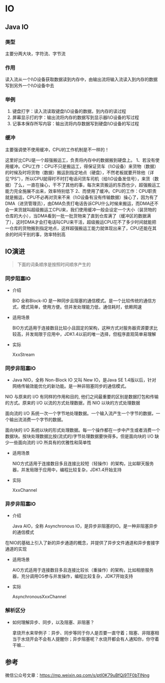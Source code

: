 # IO

## Java IO

### 类型

主要分两大块，字符流、字节流

### 作用

读入流从一个I\O设备获取数据读到内存中，由输出流将输入流读入到内存的数据写到另外一个I\O设备中去

### 举例

1. 键盘打字：读入流读取键盘I\O设备的数据，到内存的读过程
2. 屏幕显示打的字：输出流将内存的数据写到显示器I\O设备的写过程
3. 记事本保存所写内容：输出流将内存数据写到硬盘I\O设备的写过程

### 缓冲

主要强调使不使用缓冲，CPU的工作机制是不一样的！

这里好比CPU是一个超强搬运工，负责将内存中的数据搬到硬盘上。
1、若没有使用缓冲。CPU工作：CPU不只是搬运工，得保证货车（I\O设备）来货物（数据）的时候及时将货物（数据）搬运到指定地点（硬盘），不然老板就要开除他（详见“PS”），所以CPU就得时不时打电话问货车司机（给I\O设备发信号），来货（数据）了么，一直在操心，干不了其他的事，每次来货搬运的东西也少，超强搬运工能力完全施展不出来，效率特别低下
2、而使用了缓冲。CPU的工作：CPU职责就是搬运，CPU不必再对货来不来（I\O设备有没有传输数据）操心了，因为有了DMA（进货管理员），由DMA负责打电话告诉CPU什么时候来搬运，而DMA还不会一来货就叫超级搬运工CPU来，我们使用缓冲一般会设定一个大小（装货物的仓库的大小），当DMA看到一批一批货物来了直到仓库满了（缓冲区的数据满了），这时DMA才会打电话叫CPU来干活，超级搬运CPU花不了多少时间就能把一仓库的货物搬到指定地点，这样超强搬运工能力就体现出来了，CPU还能在其余的时间干别的事，效率特别高

## IO演进

> 下面的词条顺序是按照时间顺序产生的

### 同步阻塞IO

- 介绍

  BIO 全称Block-IO 是一种同步且阻塞的通信模式。是一个比较传统的通信方式，模式简单，使用方便。但并发处理能力低，通信耗时，依赖网速

- 适用场景

  BIO方式适用于连接数目比较小且固定的架构，这种方式对服务器资源要求比较高，并发局限于应用中，JDK1.4以前的唯一选择，但程序直观简单易理解

- 实际

  XxxStream

### 同步非阻塞IO

- Java NIO，全称 Non-Block IO 又叫 New IO，是Java SE 1.4版以后，针对网络传输效能优化的新功能。是一种非阻塞同步的通信模式。

NIO 与原来的 I/O 有同样的作用和目的, 他们之间最重要的区别是数据打包和传输的方式。原来的 I/O 以流的方式处理数据，而 NIO 以块的方式处理数据

面向流的 I/O 系统一次一个字节地处理数据。一个输入流产生一个字节的数据，一个输出流消费一个字节的数据。

面向块的 I/O 系统以块的形式处理数据。每一个操作都在一步中产生或者消费一个数据块。按块处理数据比按(流式的)字节处理数据要快得多。但是面向块的 I/O 缺少一些面向流的 I/O 所具有的优雅性和简单性

- 适用场景

  NIO方式适用于连接数目多且连接比较短（轻操作）的架构，比如聊天服务器，并发局限于应用中，编程比较复杂，JDK1.4开始支持

- 实际

  XxxChannel

### 异步非阻塞IO

- 介绍

  Java AIO，全称 Asynchronous IO，是异步非阻塞的IO。是一种非阻塞异步的通信模式

在NIO的基础上引入了新的异步通道的概念，并提供了异步文件通道和异步套接字通道的实现

- 适用场景

  AIO方式适用于连接数目多且连接比较长（重操作）的架构，比如相册服务器，充分调用OS参与并发操作，编程比较复杂，JDK7开始支持

- 实际

  AsynchronousXxxChannel 

### 解析区分

- 如何理解异步、同步，以及阻塞、非阻塞？

  拿烧开水来举例子：异步、同步等同于你人是否要一直守着；阻塞、非阻塞相当于水烧开会不会有人提醒你；异步阻塞呢？水烧开都会有人通知你，你守着干嘛...

## 参考

微信公众号文章：https://mp.weixin.qq.com/s/ptI0K79uBfQj9TF0bTINng
